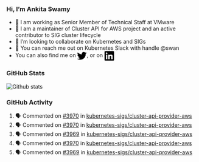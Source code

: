 ### Hi, I’m Ankita Swamy

- 💼 I am working as Senior Member of Technical Staff at VMware
- 👀 I am a maintainer of Cluster API for AWS project and an active contributor to SIG cluster lifecycle
- 💞️ I’m looking to collaborate on Kubernetes and SIGs
- 💬 You can reach me out on Kubernetes Slack with handle @swan
- You can also find me on <a href="https://twitter.com/SwamyAnkita" target="blank"><img align="center" src="https://raw.githubusercontent.com/Ankitasw/Ankitasw/master/svg/twitter.svg" alt="Ankitasw" height="25" width="25" color="#1DA1f2" /></a>, or on <a href="https://www.linkedin.com/in/Ankitaswamy/" target="blank"><img align="center" src="https://raw.githubusercontent.com/Ankitasw/Ankitasw/master/svg/linkedin.svg" alt="Ankitasw" height="25" width="25" /></a>

### GitHub Stats
![Github stats](https://github-readme-stats.vercel.app/api?username=Ankitasw&count_private=true&show_icons=true&theme=tokyonight)

### GitHub Activity 
<!--START_SECTION:activity-->
1. 🗣 Commented on [#3970](https://github.com/kubernetes-sigs/cluster-api-provider-aws/issues/3970) in [kubernetes-sigs/cluster-api-provider-aws](https://github.com/kubernetes-sigs/cluster-api-provider-aws)
2. 🗣 Commented on [#3970](https://github.com/kubernetes-sigs/cluster-api-provider-aws/issues/3970) in [kubernetes-sigs/cluster-api-provider-aws](https://github.com/kubernetes-sigs/cluster-api-provider-aws)
3. 🗣 Commented on [#3969](https://github.com/kubernetes-sigs/cluster-api-provider-aws/issues/3969) in [kubernetes-sigs/cluster-api-provider-aws](https://github.com/kubernetes-sigs/cluster-api-provider-aws)
4. 🗣 Commented on [#3970](https://github.com/kubernetes-sigs/cluster-api-provider-aws/issues/3970) in [kubernetes-sigs/cluster-api-provider-aws](https://github.com/kubernetes-sigs/cluster-api-provider-aws)
5. 🗣 Commented on [#3969](https://github.com/kubernetes-sigs/cluster-api-provider-aws/issues/3969) in [kubernetes-sigs/cluster-api-provider-aws](https://github.com/kubernetes-sigs/cluster-api-provider-aws)
<!--END_SECTION:activity-->
